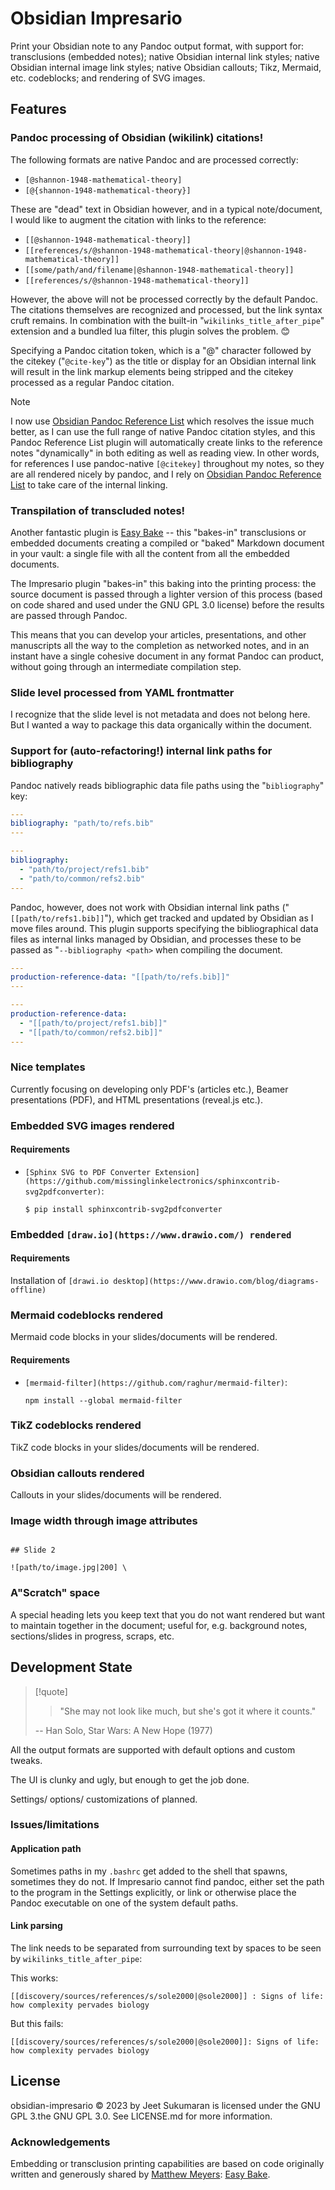 # Obsidian Impresario

Print your Obsidian note to any Pandoc output format, with support for: transclusions (embedded notes); native Obsidian internal link styles; native Obsidian internal image link styles; native Obsidian callouts; Tikz, Mermaid, etc. codeblocks; and rendering of SVG images.

## Features

### Pandoc processing of Obsidian (wikilink) citations!

The following formats are native Pandoc and are processed correctly:

- ``[@shannon-1948-mathematical-theory]``
- ``[@{shannon-1948-mathematical-theory}]``

These are "dead" text in Obsidian however, and in a typical note/document, I would like to augment the citation with links to the reference:

- ``[[@shannon-1948-mathematical-theory]]``
- ``[[references/s/@shannon-1948-mathematical-theory|@shannon-1948-mathematical-theory]]``
- ``[[some/path/and/filename|@shannon-1948-mathematical-theory]]``
- ``[[references/s/@shannon-1948-mathematical-theory]]``

However, the above will not be processed correctly by the default Pandoc.
The citations themselves are recognized and processed, but the link syntax cruft remains.
In combination with the built-in "`wikilinks_title_after_pipe`" extension and a bundled lua filter, this plugin solves the problem. 😊

Specifying a Pandoc citation token, which is a "@" character followed by the citekey ("`@cite-key`") as the title or display for an Obsidian internal link will result in the link markup elements being stripped and the citekey processed as a regular Pandoc citation.

> [!note]
> I now use [Obsidian Pandoc Reference List](https://github.com/mgmeyers/obsidian-pandoc-reference-list) which resolves the issue much better, as I can use the full range of native Pandoc citation styles, and this Pandoc Reference List plugin will automatically create links to the reference notes "dynamically" in both editing as well as reading view.
> In other words, for references I use pandoc-native `[@citekey]` throughout my notes, so they are all rendered nicely by pandoc, and I rely on [Obsidian Pandoc Reference List](https://github.com/mgmeyers/obsidian-pandoc-reference-list) to take care of the internal linking.


### Transpilation of transcluded notes!

Another fantastic plugin is [Easy Bake](https://github.com/mgmeyers/obsidian-easy-bake) -- this "bakes-in" transclusions or embedded documents creating a compiled or "baked" Markdown document in your vault: a single file with all the content from all the embedded documents.

The Impresario plugin "bakes-in" this baking into the printing process: the source document is passed through a lighter version of this process (based on code shared and used under the GNU GPL 3.0 license) before the results are passed through Pandoc.

This means that you can develop your articles, presentations, and other manuscripts all the way to the completion as networked notes, and in an instant have a single cohesive document in any format Pandoc can product, without going through an intermediate compilation step.

### Slide level processed from YAML frontmatter

I recognize that the slide level is not metadata and does not belong here.
But I wanted a way to package this data organically within the document.

### Support for (auto-refactoring!) internal link paths for bibliography

Pandoc natively reads bibliographic data file paths using the "``bibliography``" key:

```yaml
---
bibliography: "path/to/refs.bib"
---

```

```yaml
---
bibliography:
  - "path/to/project/refs1.bib"
  - "path/to/common/refs2.bib"
---
```

Pandoc, however, does not work with Obsidian internal link paths ("`[[path/to/refs1.bib]]`"), which get tracked and updated by Obsidian as I move files around.
This plugin supports specifying the bibliographical data files as internal links managed by Obsidian, and processes these to be passed as "``--bibliography <path>`` when compiling the document.

```yaml
---
production-reference-data: "[[path/to/refs.bib]]"
---

```

```yaml
---
production-reference-data:
  - "[[path/to/project/refs1.bib]]"
  - "[[path/to/common/refs2.bib]]"
---
```

### Nice templates

Currently focusing on developing only PDF's (articles etc.), Beamer presentations (PDF), and HTML presentations (reveal.js etc.).

### Embedded SVG images rendered

#### Requirements

- ``[Sphinx SVG to PDF Converter Extension](https://github.com/missinglinkelectronics/sphinxcontrib-svg2pdfconverter)``:

   ```
   $ pip install sphinxcontrib-svg2pdfconverter
   ```

### Embedded ``[draw.io](https://www.drawio.com/) rendered``

#### Requirements

Installation of ``[drawi.io desktop](https://www.drawio.com/blog/diagrams-offline)``

### Mermaid codeblocks rendered

Mermaid code blocks in your slides/documents will be rendered.


#### Requirements

- ``[mermaid-filter](https://github.com/raghur/mermaid-filter)``:

   ```
   npm install --global mermaid-filter
   ```

### TikZ codeblocks rendered

TikZ code blocks in your slides/documents will be rendered.

### Obsidian callouts rendered

Callouts in your slides/documents will be rendered.

### Image width through image attributes

```

## Slide 2

![path/to/image.jpg|200] \

```

### A"Scratch" space


A special heading lets you keep text that you do not want rendered but want to maintain together in the document; useful for, e.g. background notes, sections/slides in progress, scraps, etc.


## Development State

> [!quote]
>
> > "She may not look like much, but she's got it where it counts."
>
> -- Han Solo, Star Wars: A New Hope (1977)

All the output formats are supported with default options and custom tweaks.

The UI is clunky and ugly, but enough to get the job done.

Settings/ options/ customizations of planned.

### Issues/limitations

#### Application path

Sometimes paths in my `.bashrc` get added to the shell that spawns, sometimes they do not.
If Impresario cannot find pandoc, either set the path to the program in the Settings explicitly, or link or otherwise place the Pandoc executable on one of the system default paths.


#### Link parsing

The link needs to be separated from surrounding text by spaces to be seen by `wikilinks_title_after_pipe`:

This works:

```
[[discovery/sources/references/s/sole2000|@sole2000]] : Signs of life: how complexity pervades biology
```

But this fails:

```
[[discovery/sources/references/s/sole2000|@sole2000]]: Signs of life: how complexity pervades biology
```

## License

obsidian-impresario © 2023 by Jeet Sukumaran is licensed under the GNU GPL 3.the GNU GPL 3.0.
See LICENSE.md for more information.

### Acknowledgements

Embedding or transclusion printing capabilities are based on code originally written and generously shared by [Matthew Meyers](http://matthewmeye.rs): [Easy Bake](https://github.com/mgmeyers/obsidian-easy-bake/tree/master).


